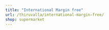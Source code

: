 ```yaml
---
title: "International Margin free"
url: /thiruvalla/international-margin-free/
shop: supermarket
---
```

